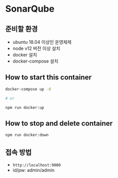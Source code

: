 # SonarQube

## 준비할 환경

- ubuntu 18.04 이상인 운영체제
- node v12 버전 이상 설치
- docker 설치
- docker-compose 설치


## How to start this container

```bash
docker-compose up -d

# or

npm run docker:up
```

## How to stop and delete container

```bash
npm run docker:down
```

## 접속 방법

- `http://localhost:9000`
- id/pw: admin/admin
